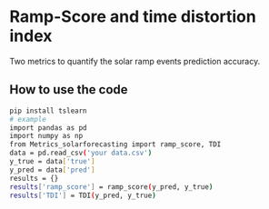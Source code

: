 # Ramp-Score and time distortion index 
Two metrics to quantify the solar ramp events prediction accuracy.

## How to use the code
```bash
pip install tslearn
# example
import pandas as pd
import numpy as np
from Metrics_solarforecasting import ramp_score, TDI
data = pd.read_csv('your data.csv')
y_true = data['true']
y_pred = data['pred']
results = {}
results['ramp_score'] = ramp_score(y_pred, y_true)
results['TDI'] = TDI(y_pred, y_true)
```

